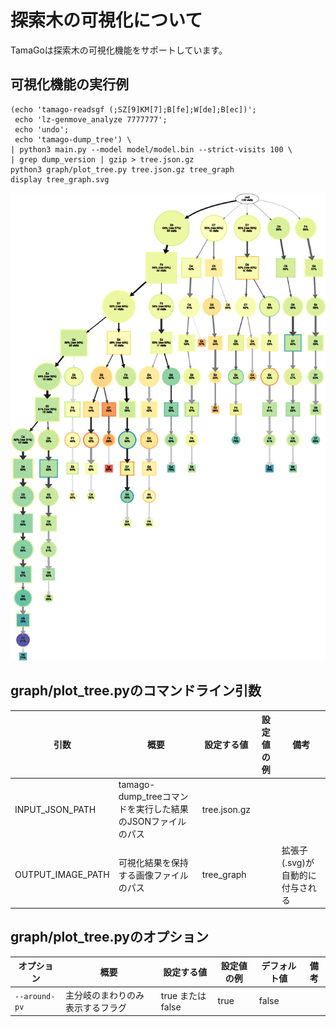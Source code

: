 # 探索木の可視化について
TamaGoは探索木の可視化機能をサポートしています。

## 可視化機能の実行例
```
(echo 'tamago-readsgf (;SZ[9]KM[7];B[fe];W[de];B[ec])';
 echo 'lz-genmove_analyze 7777777';
 echo 'undo';
 echo 'tamago-dump_tree') \
| python3 main.py --model model/model.bin --strict-visits 100 \
| grep dump_version | gzip > tree.json.gz
python3 graph/plot_tree.py tree.json.gz tree_graph
display tree_graph.svg
```

![探索木の可視化結果](../../img/tree_graph.png)

## graph/plot_tree.pyのコマンドライン引数

| 引数 | 概要 | 設定する値 | 設定値の例 | 備考 |
|---|---|---|---|---|
| INPUT_JSON_PATH | tamago-dump_treeコマンドを実行した結果のJSONファイルのパス | tree.json.gz | |
| OUTPUT_IMAGE_PATH | 可視化結果を保持する画像ファイルのパス | tree_graph | | 拡張子(.svg)が自動的に付与される |

## graph/plot_tree.pyのオプション

| オプション | 概要 | 設定する値 | 設定値の例 | デフォルト値 | 備考 |
|---|---|---|---|---|---|
| `--around-pv` | 主分岐のまわりのみ表示するフラグ | true または false | true | false | |
